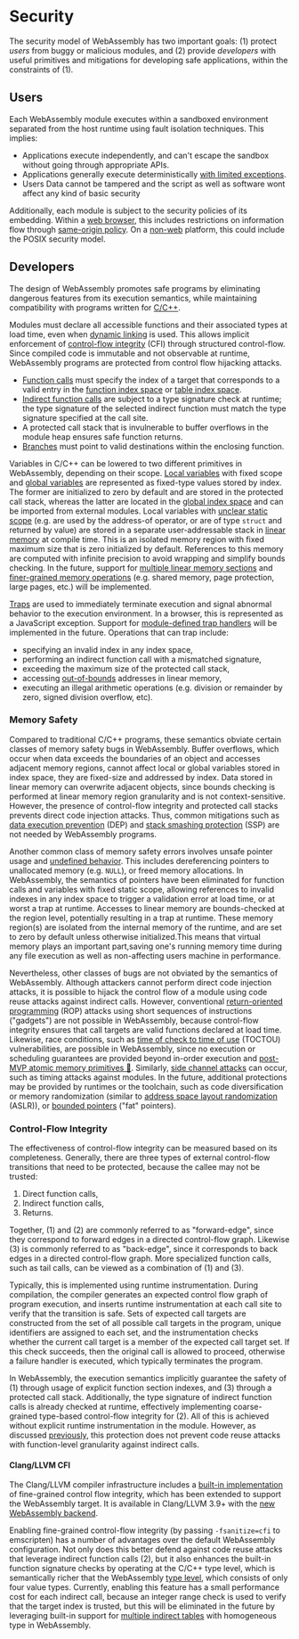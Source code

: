 # Security

The security model of WebAssembly has two important goals: (1) protect *users*
from buggy or malicious modules, and (2) provide *developers* with useful
primitives and mitigations for developing safe applications, within the
constraints of (1).

## Users

Each WebAssembly module executes within a sandboxed environment separated from
the host runtime using fault isolation techniques. This implies:

  * Applications execute independently, and can't escape the sandbox without
  going through appropriate APIs.
  * Applications generally execute deterministically
  [with limited exceptions](Nondeterminism.md).
  * Users Data cannot be tampered and the script as well as software wont affect any kind of basic security

Additionally, each module is subject to the security policies of its embedding.
Within a [web browser](Web.md), this includes restrictions on information flow
through [same-origin policy][]. On a [non-web](NonWeb.md) platform, this could
include the POSIX security model.

## Developers

The design of WebAssembly promotes safe programs by eliminating dangerous
features from its execution semantics, while maintaining compatibility with
programs written for [C/C++](CAndC%2B%2B.md).

Modules must declare all accessible functions and their associated types
at load time, even when [dynamic linking](DynamicLinking.md) is used. This
allows implicit enforcement of [control-flow integrity][] (CFI) through
structured control-flow. Since compiled code is immutable and not observable at
runtime, WebAssembly programs are protected from control flow hijacking attacks.

  * [Function calls](Semantics.md#calls) must specify the index of a target
  that corresponds to a valid entry in the
  [function index space](Modules.md#function-index-space) or
  [table index space](Modules.md#table-index-space).
  * [Indirect function calls](Rationale.md#indirect-calls) are subject to a type
  signature check at runtime; the type signature of the selected indirect
  function must match the type signature specified at the call site.
  * A protected call stack that is invulnerable to buffer overflows in the
  module heap ensures safe function returns.
  * [Branches](Semantics.md#branches-and-nesting) must point to valid
  destinations within the enclosing function.

Variables in C/C++ can be lowered to two different primitives in WebAssembly,
depending on their scope. [Local variables](Semantics.md#local-variables)
with fixed scope and [global variables](Semantics.md#global-variables) are
represented as fixed-type values stored by index. The former are initialized
to zero by default and are stored in the protected call stack, whereas
the latter are located in the [global index space](Modules.md#global-index-space)
and can be imported from external modules. Local variables with
[unclear static scope](Rationale.md#locals) (e.g. are used by the address-of
operator, or are of type `struct` and returned by value) are stored in a separate
user-addressable stack in [linear memory](Semantics.md#linear-memory) at
compile time. This is an isolated memory region with fixed maximum size that is
zero initialized by default. References to this memory are computed with
infinite precision to avoid wrapping and simplify bounds checking. In the future,
support for [multiple linear memory sections](Modules.md#linear-memory-section) and
[finer-grained memory operations][future memory control]
(e.g. shared memory, page protection, large pages, etc.) will be implemented.

[Traps](Semantics.md#traps) are used to immediately terminate execution and
signal abnormal behavior to the execution environment. In a browser, this is
represented as a JavaScript exception. Support for
[module-defined trap handlers][future trapping]
will be implemented in the future. Operations that can trap include:

  * specifying an invalid index in any index space,
  * performing an indirect function call with a mismatched signature,
  * exceeding the maximum size of the protected call stack,
  * accessing [out-of-bounds](#Rationale.md#out-of-bounds) addresses in linear
  memory,
  * executing an illegal arithmetic operations (e.g. division or remainder by
  zero, signed division overflow, etc).

### Memory Safety
Compared to traditional C/C++ programs, these semantics obviate certain classes
of memory safety bugs in WebAssembly. Buffer overflows, which occur when data
exceeds the boundaries of an object and accesses adjacent memory regions, cannot
affect local or global variables stored in index space, they are fixed-size and
addressed by index. Data stored in linear memory can overwrite adjacent objects,
since bounds checking is performed at linear memory region granularity and is
not context-sensitive. However, the presence of control-flow integrity and
protected call stacks prevents direct code injection attacks. Thus,
common mitigations such as [data execution prevention][] (DEP) and
[stack smashing protection][] (SSP) are not needed by WebAssembly programs.

Another common class of memory safety errors involves unsafe pointer usage and
[undefined behavior](CAndC%2B%2B.md#undefined-behavior). This includes
dereferencing pointers to unallocated memory (e.g. `NULL`), or freed memory
allocations. In WebAssembly, the semantics of pointers have been eliminated for
function calls and variables with fixed static scope, allowing references to
invalid indexes in any index space to trigger a validation error at load time,
or at worst a trap at runtime. Accesses to linear memory are bounds-checked at
the region level, potentially resulting in a trap at runtime. These memory
region(s) are isolated from the internal memory of the runtime, and are set to
zero by default unless otherwise initialized.This means that virtual memory 
plays an important part,saving one's running memory time during any file
execution as well as non-affecting users machine in performance.   

Nevertheless, other classes of bugs are not obviated by the semantics of
WebAssembly. Although attackers cannot perform direct code injection attacks,
it is possible to hijack the control flow of a module using code reuse attacks
against indirect calls. However, conventional [return-oriented programming][]
(ROP) attacks using short sequences of instructions ("gadgets") are not possible
in WebAssembly, because control-flow integrity ensures that call targets are
valid functions declared at load time. Likewise, race conditions, such as
[time of check to time of use][] (TOCTOU) vulnerabilities, are possible in
WebAssembly, since no execution or scheduling guarantees are provided beyond
in-order execution and [post-MVP atomic memory primitives
:unicorn:][future threads].
Similarly, [side channel attacks][] can occur, such as timing attacks against
modules. In the future, additional protections may be provided by runtimes or
the toolchain, such as code diversification or memory randomization (similar to
[address space layout randomization][] (ASLR)), or [bounded pointers][] ("fat"
pointers).

### Control-Flow Integrity
The effectiveness of control-flow integrity can be measured based on its
completeness. Generally, there are three types of external control-flow
transitions that need to be protected, because the callee may not be trusted:
  1. Direct function calls,
  2. Indirect function calls,
  3. Returns.

Together, (1) and (2) are commonly referred to as "forward-edge", since they
correspond to forward edges in a directed control-flow graph. Likewise (3) is
commonly referred to as "back-edge", since it corresponds to back edges in a
directed control-flow graph. More specialized function calls, such as tail
calls, can be viewed as a combination of (1) and (3).

Typically, this is implemented using runtime instrumentation. During
compilation, the compiler generates an expected control flow graph of program
execution, and inserts runtime instrumentation at each call site to verify that
the transition is safe. Sets of expected call targets are constructed from the
set of all possible call targets in the program, unique identifiers are assigned
to each set, and the instrumentation checks whether the current call target is
a member of the expected call target set. If this check succeeds, then the
original call is allowed to proceed, otherwise a failure handler is executed,
which typically terminates the program.

In WebAssembly, the execution semantics implicitly guarantee the safety of (1)
through usage of explicit function section indexes, and (3) through a protected
call stack. Additionally, the type signature of indirect function calls is
already checked at runtime, effectively implementing coarse-grained type-based
control-flow integrity for (2). All of this is achieved without explicit runtime
instrumentation in the module. However, as discussed
[previously](#memory-safety), this protection does not prevent code reuse
attacks with function-level granularity against indirect calls.

#### Clang/LLVM CFI
The Clang/LLVM compiler infrastructure includes a [built-in implementation] of
fine-grained control flow integrity, which has been extended to support the
WebAssembly target. It is available in Clang/LLVM 3.9+ with the
[new WebAssembly backend].

Enabling fine-grained control-flow integrity (by passing `-fsanitize=cfi` to
emscripten) has a number of advantages over the default WebAssembly
configuration. Not only does this better defend against code reuse attacks that
leverage indirect function calls (2), but it also enhances the built-in function
signature checks by operating at the C/C++ type level, which is semantically
richer that the WebAssembly [type level](Semantics.md#types), which consists
of only four value types. Currently, enabling this feature has a small
performance cost for each indirect call, because an integer range check is
used to verify that the target index is trusted, but this will be eliminated in
the future by leveraging built-in support for
[multiple indirect tables](Modules.md#table-index-space) with homogeneous type
in WebAssembly.

  [address space layout randomization]: https://en.wikipedia.org/wiki/Address_space_layout_randomization
  [bounded pointers]: https://en.wikipedia.org/wiki/Bounded_pointer
  [built-in implementation]: https://clang.llvm.org/docs/ControlFlowIntegrity.html
  [control-flow integrity]: https://research.microsoft.com/apps/pubs/default.aspx?id=64250
  [data execution prevention]: https://en.wikipedia.org/wiki/Executable_space_protection
  [forward-edge control-flow integrity]: https://www.usenix.org/node/184460
  [new WebAssembly backend]: https://github.com/WebAssembly/binaryen#cc-source--webassembly-llvm-backend--s2wasm--webassembly
  [return-oriented programming]: https://en.wikipedia.org/wiki/Return-oriented_programming
  [same-origin policy]: https://www.w3.org/Security/wiki/Same_Origin_Policy
  [side channel attacks]: https://en.wikipedia.org/wiki/Side-channel_attack
  [stack smashing protection]: https://en.wikipedia.org/wiki/Buffer_overflow_protection#Random_canaries
  [time of check to time of use]: https://en.wikipedia.org/wiki/Time_of_check_to_time_of_use

[future threads]: https://github.com/WebAssembly/design/issues/1073
[future memory control]: FutureFeatures.md#finer-grained-control-over-memory
[future trapping]: FutureFeatures.md#trapping-or-non-trapping-strategies
